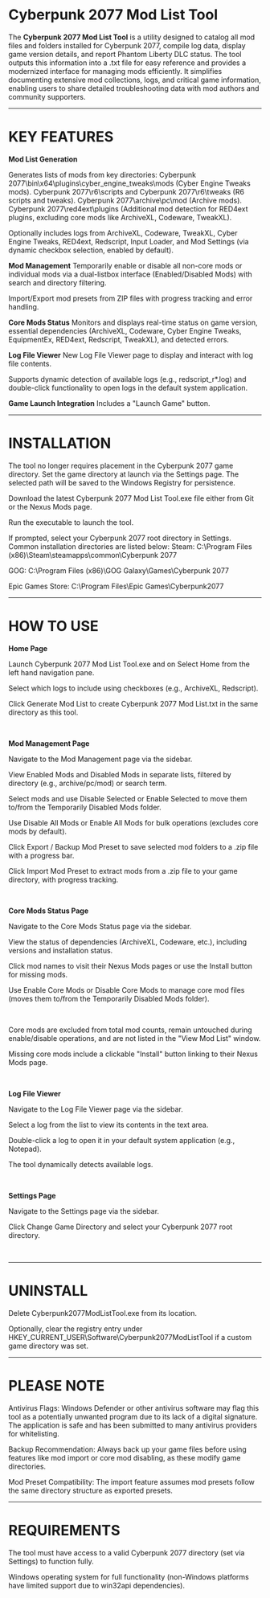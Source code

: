 # Cyberpunk 2077 Mod List Tool

The **Cyberpunk 2077 Mod List Tool** is a utility designed to catalog all mod files and folders installed for Cyberpunk 2077, compile log data, display game version details, and report Phantom Liberty DLC status. The tool outputs this information into a .txt file for easy reference and provides a modernized interface for managing mods efficiently. It simplifies documenting extensive mod collections, logs, and critical game information, enabling users to share detailed troubleshooting data with mod authors and community supporters.

_______________________________________________________________________________________________________________________________________________________________________________________________________________________________________________________________________________________________________________________________________________________________________________

# KEY FEATURES

**Mod List Generation**

Generates lists of mods from key directories:
Cyberpunk 2077\bin\x64\plugins\cyber_engine_tweaks\mods (Cyber Engine Tweaks mods).
Cyberpunk 2077\r6\scripts and Cyberpunk 2077\r6\tweaks (R6 scripts and tweaks).
Cyberpunk 2077\archive\pc\mod (Archive mods).
Cyberpunk 2077\red4ext\plugins (Additional mod detection for RED4ext plugins, excluding core mods like ArchiveXL, Codeware, TweakXL).

Optionally includes logs from ArchiveXL, Codeware, TweakXL, Cyber Engine Tweaks, RED4ext, Redscript, Input Loader, and Mod Settings (via dynamic checkbox selection, enabled by default).

**Mod Management**
Temporarily enable or disable all non-core mods or individual mods via a dual-listbox interface (Enabled/Disabled Mods) with search and directory filtering.

Import/Export mod presets from ZIP files with progress tracking and error handling.

**Core Mods Status**
Monitors and displays real-time status on game version, essential dependencies (ArchiveXL, Codeware, Cyber Engine Tweaks, EquipmentEx, RED4ext, Redscript, TweakXL), and detected errors.

**Log File Viewer**
New Log File Viewer page to display and interact with log file contents.

Supports dynamic detection of available logs (e.g., redscript_r*.log) and double-click functionality to open logs in the default system application.

**Game Launch Integration**
Includes a "Launch Game" button.

_______________________________________________________________________________________________________________________________________________________________________________________________________________________________________________________________________________________________________________________________________________________________________________

# INSTALLATION

The tool no longer requires placement in the Cyberpunk 2077 game directory. Set the game directory at launch via the Settings page. The selected path will be saved to the Windows Registry for persistence.

Download the latest Cyberpunk 2077 Mod List Tool.exe file either from Git or the Nexus Mods page.

Run the executable to launch the tool.

If prompted, select your Cyberpunk 2077 root directory in Settings. Common installation directories are listed below:
Steam:
C:\Program Files (x86)\Steam\steamapps\common\Cyberpunk 2077

GOG:
C:\Program Files (x86)\GOG Galaxy\Games\Cyberpunk 2077

Epic Games Store:
C:\Program Files\Epic Games\Cyberpunk2077

_______________________________________________________________________________________________________________________________________________________________________________________________________________________________________________________________________________________________________________________________________________________________________________

# HOW TO USE

**Home Page**

Launch Cyberpunk 2077 Mod List Tool.exe and on Select Home from the left hand navigation pane.

Select which logs to include using checkboxes (e.g., ArchiveXL, Redscript).

Click Generate Mod List to create Cyberpunk 2077 Mod List.txt in the same directory as this tool. 

<br />

**Mod Management Page**

Navigate to the Mod Management page via the sidebar.

View Enabled Mods and Disabled Mods in separate lists, filtered by directory (e.g., archive/pc/mod) or search term.

Select mods and use Disable Selected or Enable Selected to move them to/from the Temporarily Disabled Mods folder.

Use Disable All Mods or Enable All Mods for bulk operations (excludes core mods by default).

Click Export / Backup Mod Preset to save selected mod folders to a .zip file with a progress bar.

Click Import Mod Preset to extract mods from a .zip file to your game directory, with progress tracking.

<br />

**Core Mods Status Page**

Navigate to the Core Mods Status page via the sidebar.

View the status of dependencies (ArchiveXL, Codeware, etc.), including versions and installation status.

Click mod names to visit their Nexus Mods pages or use the Install button for missing mods.

Use Enable Core Mods or Disable Core Mods to manage core mod files (moves them to/from the Temporarily Disabled Mods folder).

<br />

Core mods are excluded from total mod counts, remain untouched during enable/disable operations, and are not listed in the "View Mod List" window.

Missing core mods include a clickable "Install" button linking to their Nexus Mods page.

<br />

**Log File Viewer**

Navigate to the Log File Viewer page via the sidebar.

Select a log from the list to view its contents in the text area.

Double-click a log to open it in your default system application (e.g., Notepad).

The tool dynamically detects available logs.

<br />

**Settings Page**

Navigate to the Settings page via the sidebar.

Click Change Game Directory and select your Cyberpunk 2077 root directory.

<br />

_______________________________________________________________________________________________________________________________________________________________________________________________________________________________________________________________________________________________________________________________________________________________________________

# UNINSTALL

Delete Cyberpunk2077ModListTool.exe from its location.

Optionally, clear the registry entry under HKEY_CURRENT_USER\Software\Cyberpunk2077ModListTool if a custom game directory was set.

_______________________________________________________________________________________________________________________________________________________________________________________________________________________________________________________________________________________________________________________________________________________________________________

# PLEASE NOTE

Antivirus Flags: Windows Defender or other antivirus software may flag this tool as a potentially unwanted program due to its lack of a digital signature. The application is safe and has been submitted to many antivirus providers for whitelisting.

Backup Recommendation: Always back up your game files before using features like mod import or core mod disabling, as these modify game directories.

Mod Preset Compatibility: The import feature assumes mod presets follow the same directory structure as exported presets.

_______________________________________________________________________________________________________________________________________________________________________________________________________________________________________________________________________________________________________________________________________________________________________________

# REQUIREMENTS

The tool must have access to a valid Cyberpunk 2077 directory (set via Settings) to function fully.

Windows operating system for full functionality (non-Windows platforms have limited support due to win32api dependencies).

